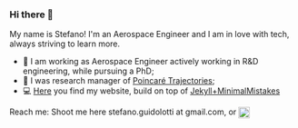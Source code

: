 ### Hi there 👋
My name is Stefano!
I'm an Aerospace Engineer and I am in love with tech, always striving to learn more.

- 🚀 I am working as Aerospace Engineer actively working in R&D engineering, while pursuing a PhD;
- 🎤 I was research manager of [Poincaré Trajectories](https://anchor.fm/poincare-podcast);
- 💻 [Here](https://cr0stata.github.io) you find my website, build on top of [Jekyll+MinimalMistakes](https://github.com/mmistakes/minimal-mistakes)

Reach me: Shoot me here stefano.guidolotti at gmail.com, or <a href="https://www.linkedin.com/in/stefano-guidolotti/" target="blank">
   <img align="center" src="https://upload.wikimedia.org/wikipedia/commons/c/ca/LinkedIn_logo_initials.png" alt="adam pithewan" height="20" width="20"/>
   </a>
